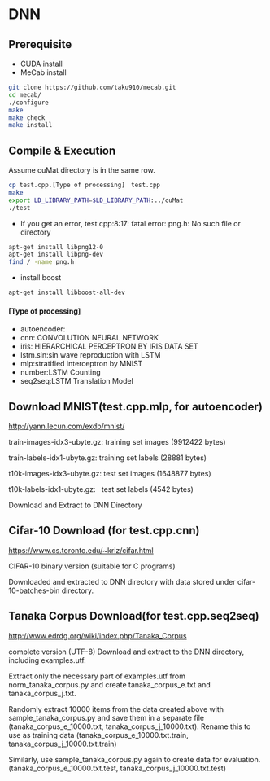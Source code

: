 # DNN

## Prerequisite
* CUDA install
* MeCab install
```bash
git clone https://github.com/taku910/mecab.git
cd mecab/
./configure
make
make check
make install
```


## Compile & Execution
Assume cuMat directory is in the same row.
```bash
cp test.cpp.[Type of processing]　test.cpp
make
export LD_LIBRARY_PATH=$LD_LIBRARY_PATH:../cuMat
./test
```
* If you get an error, test.cpp:8:17: fatal error: png.h: No such file or directory

```bash
apt-get install libpng12-0
apt-get install libpng-dev
find / -name png.h
```
* install boost
```bash
apt-get install libboost-all-dev
```

#### [Type of processing]
* autoencoder: 
* cnn: CONVOLUTION NEURAL NETWORK
* iris: HIERARCHICAL PERCEPTRON BY IRIS DATA SET
* lstm.sin:sin wave reproduction with LSTM
* mlp:stratified interceptron by MNIST
* number:LSTM Counting
* seq2seq:LSTM Translation Model

## Download MNIST(test.cpp.mlp, for autoencoder)
http://yann.lecun.com/exdb/mnist/

train-images-idx3-ubyte.gz:  training set images (9912422 bytes) 

train-labels-idx1-ubyte.gz:  training set labels (28881 bytes) 

t10k-images-idx3-ubyte.gz:   test set images (1648877 bytes) 

t10k-labels-idx1-ubyte.gz:   test set labels (4542 bytes)

Download and Extract to DNN Directory

## Cifar-10 Download (for test.cpp.cnn)
https://www.cs.toronto.edu/~kriz/cifar.html

CIFAR-10 binary version (suitable for C programs)

Downloaded and extracted to DNN directory with data stored under cifar-10-batches-bin directory.

## Tanaka Corpus Download(for test.cpp.seq2seq)
http://www.edrdg.org/wiki/index.php/Tanaka_Corpus

complete version (UTF-8) Download and extract to the DNN directory, including examples.utf.

Extract only the necessary part of examples.utf from norm_tanaka_corpus.py and create tanaka_corpus_e.txt and tanaka_corpus_j.txt.

Randomly extract 10000 items from the data created above with sample_tanaka_corpus.py and save them in a separate file (tanaka_corpus_e_10000.txt, tanaka_corpus_j_10000.txt). Rename this to use as training data (tanaka_corpus_e_10000.txt.train, tanaka_corpus_j_10000.txt.train)

Similarly, use sample_tanaka_corpus.py again to create data for evaluation.(tanaka_corpus_e_10000.txt.test, tanaka_corpus_j_10000.txt.test)

    

